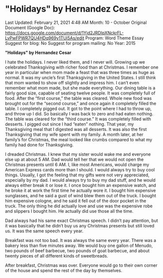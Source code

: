 # "Holidays" by Hernandez Cesar

Last Updated: February 21, 2021 4:48 AM
Month: 10 - October
Original Document (Google Doc): https://docs.google.com/document/d/1Yjd2JRDIpXNckrFL-LvPwFPWR7QU4HDq969y1TUi5As/edit
Program: Word Theme Essay
Suggest for blog: No
Suggest for program mailing: No
Year: 2015

**"Holidays" by Hernandez Cesar**

I hate the holidays. I never liked them, and I never will. Growing up we celebrated Thanksgiving with richer food than at Christmas. I remember one year in particular when mom made a feast that was three times as huge as normal. It was my uncle’s first Thanksgiving in the United States. I still think that mom wanted to show off slightly and impress him. I can’t even remember what mom made, but she made everything. Our dining table is a fairly good size, capable of seating twelve people. It was completely full of food. After the “first course,” the table was cleared. Whole new food was brought out for the “second course,” and once again it completely filled the table. I completely pigged out. It got to the point where I had to throw up, and throw up I did. So basically I was back to zero and had eaten nothing. The table was cleared for the “third course.” It was completely filled with desserts. I pigged out since I had “eaten” nothing. That year, my Thanksgiving meal that I digested was all desserts. It was also the first Thanksgiving that my wife spent with my family. A month later, at her family’s for Christmas, the meal looked like crumbs compared to what my family had done for Thanksgiving.

I dreaded Christmas. I knew that my sister would wake me and everyone else up at about 5 AM. Dad would tell her that we would not open the Christmas presents until 6 AM. I, like most Americans, would charge my American Express cards more than I should. I would always try to buy cool things. Usually, I got the feeling that my gifts were not very appreciated, especially by my dad. I would always try to buy my dad stuff, and he would always either break it or lose it. I once bought him an expensive watch, and he broke it at work the first time he actually wore it. I bought him expensive sunglasses, and he said a gust of wind blew them out of the truck. I bought him expensive cologne, and he said it fell out of the door pocket in the truck. The only thing he did actually love and use was the expensive robe and slippers I bought him. He actually did use those all the time.

Dad always had his same exact Christmas speech. I didn’t pay attention, but it was basically that he didn’t buy us any Christmas presents but still loved us. It was the same speech every year.

Breakfast was not too bad. It was always the same every year. There was a bakery less than five minutes away. We would buy one gallon of Menudo, two pounds of beef barbecue, two pounds of goat barbecue, and about twenty pieces of all different kinds of sweetbreads.

After breakfast, Christmas was over. Everyone would go to their own corner of the house and spend the rest of the day by themselves.